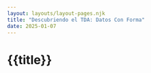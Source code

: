 ```yaml
---
layout: layouts/layout-pages.njk
title: "Descubriendo el TDA: Datos Con Forma" 
date: 2025-01-07
---
```

<h1> {{title}} </h1>
